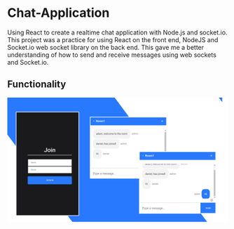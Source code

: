 # Chat-Application
Using React to create a realtime chat application with Node.js and socket.io. This project was a practice for using React on the front end, NodeJS and Socket.io web socket library on the back end. This gave me a better understanding of how to send and receive messages using web sockets and Socket.io.

## Functionality
![Demo](demo/realtime-chat.png)

